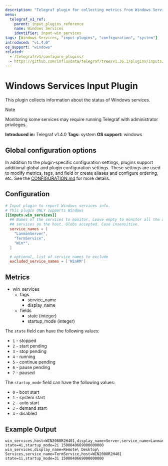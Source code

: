 ```yaml
---
description: "Telegraf plugin for collecting metrics from Windows Services"
menu:
  telegraf_v1_ref:
    parent: input_plugins_reference
    name: Windows Services
    identifier: input-win_services
tags: [Windows Services, "input-plugins", "configuration", "system"]
introduced: "v1.4.0"
os_support: "windows"
related:
  - /telegraf/v1/configure_plugins/
  - https://github.com/influxdata/telegraf/tree/v1.36.1/plugins/inputs/win_services/README.md, Windows Services Plugin Source
---
```


# Windows Services Input Plugin

This plugin collects information about the status of Windows services.

> [!NOTE]
> Monitoring some services may require running Telegraf with administrator
> privileges.

**Introduced in:** Telegraf v1.4.0
**Tags:** system
**OS support:** windows

## Global configuration options <!-- @/docs/includes/plugin_config.md -->

In addition to the plugin-specific configuration settings, plugins support
additional global and plugin configuration settings. These settings are used to
modify metrics, tags, and field or create aliases and configure ordering, etc.
See the [CONFIGURATION.md](/telegraf/v1/configuration/#plugins) for more details.

[CONFIGURATION.md]: ../../../docs/CONFIGURATION.md#plugins

## Configuration

```toml @sample.conf
# Input plugin to report Windows services info.
# This plugin ONLY supports Windows
[[inputs.win_services]]
  ## Names of the services to monitor. Leave empty to monitor all the available
  ## services on the host. Globs accepted. Case insensitive.
  service_names = [
    "LanmanServer",
    "TermService",
    "Win*",
  ]

  # optional, list of service names to exclude
  excluded_service_names = ['WinRM']
```

## Metrics

- win_services
  - tags
    - service_name
    - display_name
  - fields
    - state (integer)
    - startup_mode (integer)

The `state` field can have the following values:

- `1` - stopped
- `2` - start pending
- `3` - stop pending
- `4` - running
- `5` - continue pending
- `6` - pause pending
- `7` - paused

The `startup_mode` field can have the following values:

- `0` - boot start
- `1` - system start
- `2` - auto start
- `3` - demand start
- `4` - disabled

## Example Output

```text
win_services,host=WIN2008R2H401,display_name=Server,service_name=LanmanServer state=4i,startup_mode=2i 1500040669000000000
win_services,display_name=Remote\ Desktop\ Services,service_name=TermService,host=WIN2008R2H401 state=1i,startup_mode=3i 1500040669000000000
```
